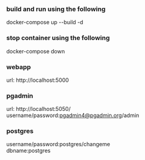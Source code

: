 ### build and run using the following
docker-compose up --build -d

### stop container using the following
docker-compose down

### webapp
url: http://localhost:5000

### pgadmin
url: http://localhost:5050/  
username/password:pgadmin4@pgadmin.org/admin

### postgres
username/password:postgres/changeme  
dbname:postgres

